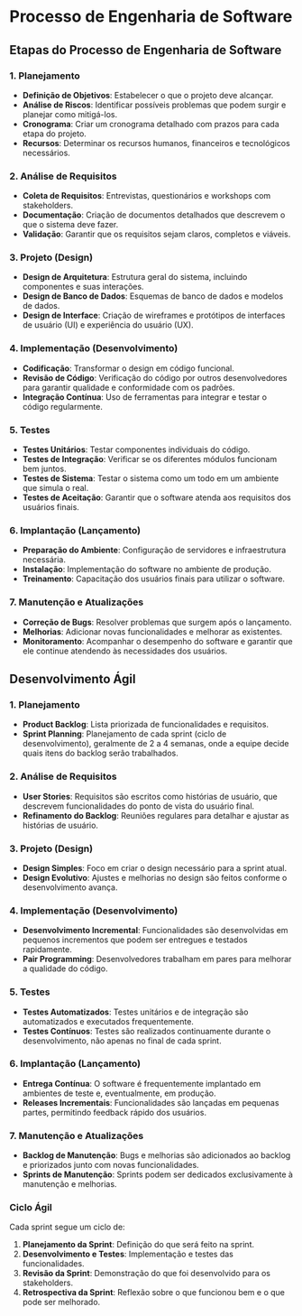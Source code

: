 # Processo de Engenharia de Software

## Etapas do Processo de Engenharia de Software

### 1. Planejamento
- **Definição de Objetivos**: Estabelecer o que o projeto deve alcançar.
- **Análise de Riscos**: Identificar possíveis problemas que podem surgir e planejar como mitigá-los.
- **Cronograma**: Criar um cronograma detalhado com prazos para cada etapa do projeto.
- **Recursos**: Determinar os recursos humanos, financeiros e tecnológicos necessários.

### 2. Análise de Requisitos
- **Coleta de Requisitos**: Entrevistas, questionários e workshops com stakeholders.
- **Documentação**: Criação de documentos detalhados que descrevem o que o sistema deve fazer.
- **Validação**: Garantir que os requisitos sejam claros, completos e viáveis.

### 3. Projeto (Design)
- **Design de Arquitetura**: Estrutura geral do sistema, incluindo componentes e suas interações.
- **Design de Banco de Dados**: Esquemas de banco de dados e modelos de dados.
- **Design de Interface**: Criação de wireframes e protótipos de interfaces de usuário (UI) e experiência do usuário (UX).

### 4. Implementação (Desenvolvimento)
- **Codificação**: Transformar o design em código funcional.
- **Revisão de Código**: Verificação do código por outros desenvolvedores para garantir qualidade e conformidade com os padrões.
- **Integração Contínua**: Uso de ferramentas para integrar e testar o código regularmente.

### 5. Testes
- **Testes Unitários**: Testar componentes individuais do código.
- **Testes de Integração**: Verificar se os diferentes módulos funcionam bem juntos.
- **Testes de Sistema**: Testar o sistema como um todo em um ambiente que simula o real.
- **Testes de Aceitação**: Garantir que o software atenda aos requisitos dos usuários finais.

### 6. Implantação (Lançamento)
- **Preparação do Ambiente**: Configuração de servidores e infraestrutura necessária.
- **Instalação**: Implementação do software no ambiente de produção.
- **Treinamento**: Capacitação dos usuários finais para utilizar o software.

### 7. Manutenção e Atualizações
- **Correção de Bugs**: Resolver problemas que surgem após o lançamento.
- **Melhorias**: Adicionar novas funcionalidades e melhorar as existentes.
- **Monitoramento**: Acompanhar o desempenho do software e garantir que ele continue atendendo às necessidades dos usuários.

## Desenvolvimento Ágil

### 1. Planejamento
- **Product Backlog**: Lista priorizada de funcionalidades e requisitos.
- **Sprint Planning**: Planejamento de cada sprint (ciclo de desenvolvimento), geralmente de 2 a 4 semanas, onde a equipe decide quais itens do backlog serão trabalhados.

### 2. Análise de Requisitos
- **User Stories**: Requisitos são escritos como histórias de usuário, que descrevem funcionalidades do ponto de vista do usuário final.
- **Refinamento do Backlog**: Reuniões regulares para detalhar e ajustar as histórias de usuário.

### 3. Projeto (Design)
- **Design Simples**: Foco em criar o design necessário para a sprint atual.
- **Design Evolutivo**: Ajustes e melhorias no design são feitos conforme o desenvolvimento avança.

### 4. Implementação (Desenvolvimento)
- **Desenvolvimento Incremental**: Funcionalidades são desenvolvidas em pequenos incrementos que podem ser entregues e testados rapidamente.
- **Pair Programming**: Desenvolvedores trabalham em pares para melhorar a qualidade do código.

### 5. Testes
- **Testes Automatizados**: Testes unitários e de integração são automatizados e executados frequentemente.
- **Testes Contínuos**: Testes são realizados continuamente durante o desenvolvimento, não apenas no final de cada sprint.

### 6. Implantação (Lançamento)
- **Entrega Contínua**: O software é frequentemente implantado em ambientes de teste e, eventualmente, em produção.
- **Releases Incrementais**: Funcionalidades são lançadas em pequenas partes, permitindo feedback rápido dos usuários.

### 7. Manutenção e Atualizações
- **Backlog de Manutenção**: Bugs e melhorias são adicionados ao backlog e priorizados junto com novas funcionalidades.
- **Sprints de Manutenção**: Sprints podem ser dedicados exclusivamente à manutenção e melhorias.

### Ciclo Ágil
Cada sprint segue um ciclo de:
1. **Planejamento da Sprint**: Definição do que será feito na sprint.
2. **Desenvolvimento e Testes**: Implementação e testes das funcionalidades.
3. **Revisão da Sprint**: Demonstração do que foi desenvolvido para os stakeholders.
4. **Retrospectiva da Sprint**: Reflexão sobre o que funcionou bem e o que pode ser melhorado.

